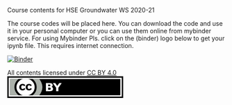 Course contents for HSE Groundwater WS 2020-21

The course codes will be placed here. You can download the code and use it in your personal computer or you can use them online from mybinder service. For using Mybinder Pls. click on the (binder) logo below to get your ipynb file. This requires internet connection.

[![Binder](https://mybinder.org/badge_logo.svg)](https://mybinder.org/v2/gh/prabhasyadav/int_with_pole/main)

All contents licensed under [CC BY 4.0](https://creativecommons.org/licenses/by/4.0/) ![](https://github.com/prabhasyadav/keff-app/blob/master/by.png)
